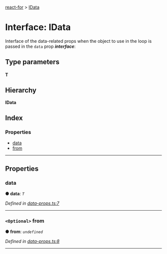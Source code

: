 [react-for](../README.md) > [IData](../interfaces/idata.md)

# Interface: IData

Interface of the data-related props when the object to use in the loop is passed in the `data` prop
*__interface__*: 

## Type parameters
#### T 
## Hierarchy

**IData**

## Index

### Properties

* [data](idata.md#data)
* [from](idata.md#from)

---

## Properties

<a id="data"></a>

###  data

**● data**: *`T`*

*Defined in [data-props.ts:7](https://github.com/MJez29/react-for/blob/d2a3e65/src/data-props.ts#L7)*

___
<a id="from"></a>

### `<Optional>` from

**● from**: *`undefined`*

*Defined in [data-props.ts:8](https://github.com/MJez29/react-for/blob/d2a3e65/src/data-props.ts#L8)*

___

